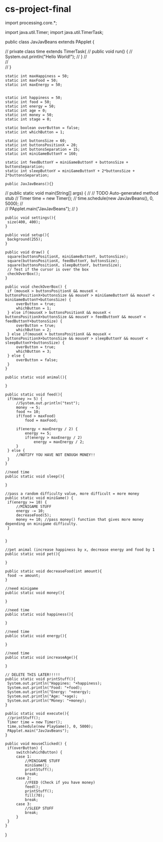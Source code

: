 # cs-project-final
import processing.core.*;

import java.util.Timer;
import java.util.TimerTask;


public class JavJavBeans extends PApplet {
    
//    private class time extends TimerTask{
//   	 public void run() {
//   	    	System.out.println("Hello World!");
//   	 	}
//   	 
//   	 
//    }
    
    
    static int maxHappiness = 50;
    static int maxFood = 50;
    static int maxEnergy = 50;
    
    
    static int happiness = 50;
    static int food = 50;
    static int energy = 50;
    static int age = 0;
    static int money = 50;
    static int stage = 0;
    
    static boolean overButton = false;
    static int whichButton = 1;
    
    static int buttonsSize = 60;
    static int buttonsPositionX = 20;
    static int buttonsSeparation = 15;
    static int miniGameButtonY = 160;

    static int feedButtonY = miniGameButtonY + buttonsSize + buttonsSeparation;
    static int sleepButtonY = miniGameButtonY + 2*buttonsSize + 2*buttonsSeparation;
    
    public JavJavBeans(){}

//    public static void main(String[] args) {
//   	 // TODO Auto-generated method stub
//   	 Timer time = new Timer();
//   	 time.schedule(new JavJavBeans(), 0, 5000);
//   	 
//   	 PApplet.main("JavJavBeans");
//    }
    
    public void settings(){
   	 size(400, 400);
    }

    public void setup(){
   	 background(255);
    }
    
    public void draw() {
   	 square(buttonsPositionX, miniGameButtonY, buttonsSize);
   	 square(buttonsPositionX, feedButtonY, buttonsSize);
   	 square(buttonsPositionX, sleepButtonY, buttonsSize);
   	 // Test if the cursor is over the box
   	 checkOverBox();
    }
    
    public void checkOverBox() {
   	 if (mouseX > buttonsPositionX && mouseX < buttonsPositionX+buttonsSize && mouseY > miniGameButtonY && mouseY < miniGameButtonY+buttonsSize) {
   		 overButton = true;
   		 whichButton = 1;
   	 } else if(mouseX > buttonsPositionX && mouseX < buttonsPositionX+buttonsSize && mouseY > feedButtonY && mouseY < feedButtonY+buttonsSize) {
   		 overButton = true;
   		 whichButton = 2;
   	 } else if(mouseX > buttonsPositionX && mouseX < buttonsPositionX+buttonsSize && mouseY > sleepButtonY && mouseY < sleepButtonY+buttonsSize) {
   		 overButton = true;
   		 whichButton = 3;
   	 } else {
   		 overButton = false;
   	 }
    }

    public static void animal(){
   	 
    }

    public static void feed(){
   	 if(money >= 5) {
   		 //System.out.println("test");
   		 money -= 5;
   		 food += 10;
   		 if(food > maxFood)
   			 food = maxFood;
   		 
   		 if(energy < maxEnergy / 2) {
   			 energy += 5;
   			 if(energy > maxEnergy / 2)
   				 energy = maxEnergy / 2;
   		 }
   	 } else {
   		 //NOTIFY YOU HAVE NOT ENOUGH MONEY!!
   	 }
    }

    //need time
    public static void sleep(){
   	 
    }

    //pass a random difficulty value, more difficult = more money
    public static void miniGame() {
   	 if(energy >= 10) {
   		 //MINIGAME STUFF
   		 energy -= 10;
   		 decreaseFood(5);
   		 money += 10; //pass money() function that gives more money depending on minigame difficulty.
   	 }
   	 
   	 
    }
    
    //pet animal (increase happiness by x, decrease energy and food by 1
    public static void pet(){
   	 
    }

    public static void decreaseFood(int amount){
   	 food -= amount;
    }

    //need minigame
    public static void money(){

    }

    //need time
    public static void happiness(){

    }

    //need time
    public static void energy(){

    }
    
    //need time
    public static void increaseAge(){
   	 
    }
    
    // DELETE THIS LATER!!!!!
    public static void printStuff(){
   	 System.out.println("Happines: "+happiness);
   	 System.out.println("Food: "+food);
   	 System.out.println("Energy: "+energy);
   	 System.out.println("Age: "+age);
   	 System.out.println("Money: "+money);
    }
    
    public static void execute(){
   	 //printStuff();
   	 Timer time = new Timer();
   	 time.schedule(new PlayGame(), 0, 5000);
   	 PApplet.main("JavJavBeans");
    }
    
    public void mouseClicked() {
   	 if(overButton) {
   		 switch(whichButton) {
   		 case 1:
   			 //MINIGAME STUFF
   			 miniGame();
   			 printStuff();
   			 break;
   		 case 2:
   			 //FEED (Check if you have money)
   			 feed();
   			 printStuff();
   			 fill(70);
   			 break;
   		 case 3:
   			 //SLEEP STUFF
   			 break;
   		 }
   	 }
    }

}
